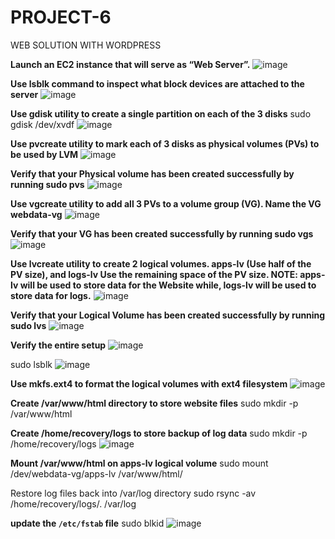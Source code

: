# PROJECT-6
WEB SOLUTION WITH WORDPRESS

**Launch an EC2 instance that will serve as “Web Server”.**
![image](https://user-images.githubusercontent.com/113097621/213337867-5881a4c9-d2f9-45c9-a45f-63165215d6be.png)

**Use lsblk command to inspect what block devices are attached to the server**
![image](https://user-images.githubusercontent.com/113097621/213338098-c3475081-9c2b-43c7-a6c6-c22cdbc77ff3.png)

**Use gdisk utility to create a single partition on each of the 3 disks**
sudo gdisk /dev/xvdf
![image](https://user-images.githubusercontent.com/113097621/213338304-b4dfc5ce-8734-44e1-a073-747db89accb0.png)

**Use pvcreate utility to mark each of 3 disks as physical volumes (PVs) to be used by LVM**
![image](https://user-images.githubusercontent.com/113097621/213339459-88b88d59-ab20-430e-b5b2-609206a3f4cb.png)

**Verify that your Physical volume has been created successfully by running sudo pvs**
![image](https://user-images.githubusercontent.com/113097621/213339610-dda4a0a4-310d-4d14-a769-a3baa6358b28.png)

**Use vgcreate utility to add all 3 PVs to a volume group (VG). Name the VG webdata-vg**
![image](https://user-images.githubusercontent.com/113097621/213340313-2392bf59-cf68-4c61-829b-262ac8494c8c.png)

**Verify that your VG has been created successfully by running sudo vgs**
![image](https://user-images.githubusercontent.com/113097621/213340482-638101b0-03cf-46b9-bb26-1cb1245ceeb2.png)

**Use lvcreate utility to create 2 logical volumes. apps-lv (Use half of the PV size), and logs-lv Use the remaining space of the PV size. NOTE: apps-lv will be used to store data for the Website while, logs-lv will be used to store data for logs.**
![image](https://user-images.githubusercontent.com/113097621/213340698-95dcf603-5c66-44e1-b016-1a9160ae1847.png)

**Verify that your Logical Volume has been created successfully by running sudo lvs**
![image](https://user-images.githubusercontent.com/113097621/213340905-e7eef604-dec1-4c51-abe2-7856513ee919.png)

**Verify the entire setup**
![image](https://user-images.githubusercontent.com/113097621/213341184-69f1ccf8-1262-4746-9b81-5e2ea69d348b.png)

sudo lsblk 
![image](https://user-images.githubusercontent.com/113097621/213341385-b6e2239e-7c5e-46cf-962f-88fc9ac89ff5.png)

**Use mkfs.ext4 to format the logical volumes with ext4 filesystem**
![image](https://user-images.githubusercontent.com/113097621/213341925-4e4fa90c-5cc6-476b-bc32-52a5911622bf.png)

**Create /var/www/html directory to store website files**
sudo mkdir -p /var/www/html

**Create /home/recovery/logs to store backup of log data**
sudo mkdir -p /home/recovery/logs
![image](https://user-images.githubusercontent.com/113097621/213342969-f5c4029e-2867-452c-84b0-847d404f096c.png)

**Mount /var/www/html on apps-lv logical volume**
sudo mount /dev/webdata-vg/apps-lv /var/www/html/


Restore log files back into /var/log directory
sudo rsync -av /home/recovery/logs/. /var/log

**update the `/etc/fstab` file**
sudo blkid
![image](https://user-images.githubusercontent.com/113097621/213346365-5ad1891c-6547-4ca1-a4da-2a9964dd0181.png)







